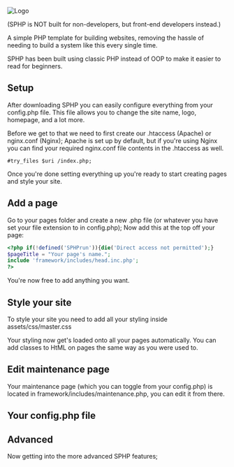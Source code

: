 ![Logo](https://raw.githubusercontent.com/Tapiraat/sphp/master/assets/img/logo.pngs=100)

(SPHP is NOT built for non-developers, but front-end developers instead.)

A simple PHP template for building websites, removing the hassle of needing to build a system like this every single time.

SPHP has been built using classic PHP instead of OOP to make it easier to read for beginners.

## Setup

After downloading SPHP you can easily configure everything from your config.php file. This file allows you to change the site name, logo, homepage, and a lot more.

Before we get to that we need to first create our .htaccess (Apache) or nginx.conf (Nginx);
Apache is set up by default, but if you're using Nginx you can find your required nginx.conf file contents in the .htaccess as well.
```
#try_files $uri /index.php;
```

Once you're done setting everything up you're ready to start creating pages and style your site.

## Add a page

Go to your pages folder and create a new .php  file (or whatever you have set your file extension to in config.php); Now add this at the top off your page:

```php
<?php if(!defined('SPHPrun')){die('Direct access not permitted');}
$pageTitle = "Your page's name.";
include 'framework/includes/head.inc.php';
?>
```

You're now free to add anything you want.

## Style your site

To style your site you need to add all your styling inside assets/css/master.css

Your styling now get's loaded onto all your pages automatically. You can add classes to HtML on pages the same way as you were used to.

## Edit maintenance page

Your maintenance page (which you can toggle from your config.php) is located in framework/includes/maintenance.php, you can edit it from there.

## Your config.php file

## Advanced

Now getting into the more advanced SPHP features;